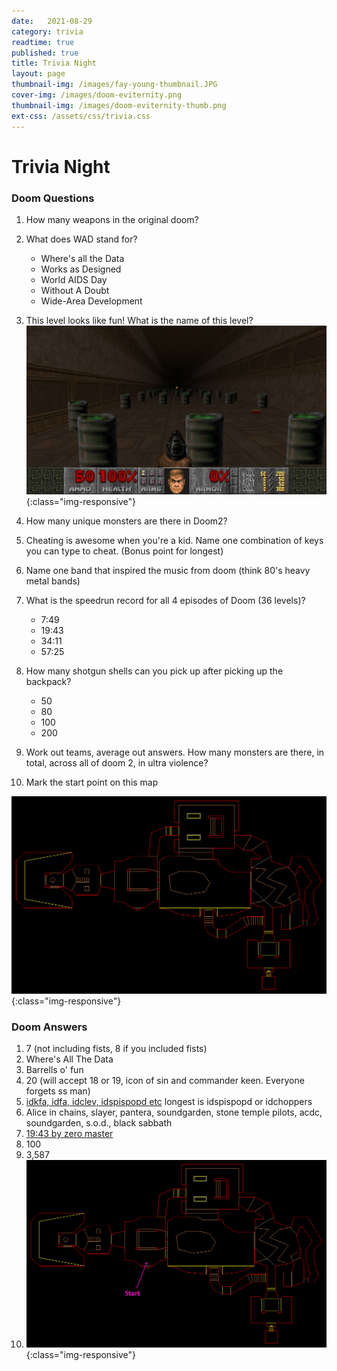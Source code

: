 ```yaml
---
date:   2021-08-29
category: trivia
readtime: true
published: true
title: Trivia Night
layout: page
thumbnail-img: /images/fay-young-thumbnail.JPG
cover-img: /images/doom-eviternity.png
thumbnail-img: /images/doom-eviternity-thumb.png
ext-css: /assets/css/trivia.css
---
```


# Trivia Night

### Doom Questions

1. How many weapons in the original doom? 
2. What does WAD stand for? 
    * Where's all the Data 
    * Works as Designed
    * World AIDS Day
    * Without A Doubt 
    * Wide-Area Development
3. This level looks like fun! What is the name of this level?
![image-title-here](/images/barrells.png){:class="img-responsive"}

4. How many unique monsters are there in Doom2? 
5. Cheating is awesome when you're a kid. Name one combination of keys you can type to cheat. (Bonus point for longest)
6. Name one band that inspired the music from doom (think 80's heavy metal bands)  
7. What is the speedrun record for all 4 episodes of Doom (36 levels)? 
    * 7:49
    * 19:43
    * 34:11
    * 57:25
8. How many shotgun shells can you pick up after picking up the backpack? 
    * 50 
    * 80 
    * 100 
    * 200
9. Work out teams, average out answers. How many monsters are there, in total, across all of doom 2, in ultra violence?
10. Mark the start point on this map 

![image-title-here](/images/e1m1.png){:class="img-responsive"}


### Doom Answers

1. 7 (not including fists, 8 if you included fists)
2. Where's All The Data 
3. Barrells o' fun
4. 20 (will accept 18 or 19, icon of sin and commander keen. Everyone forgets ss man)
5. [idkfa, idfa, idclev, idspispopd etc](https://doom.fandom.com/wiki/Doom_Cheat_Codes) longest is idspispopd or idchoppers
6. Alice in chains, slayer, pantera, soundgarden, stone temple pilots, acdc, soundgarden, s.o.d., black sabbath
7. [19:43 by zero master](https://www.youtube.com/watch?v=d0Dl8HSKMWM)
8. 100
9. 3,587
10. ![image-title-here](/images/e1m1-answer.png){:class="img-responsive"}
